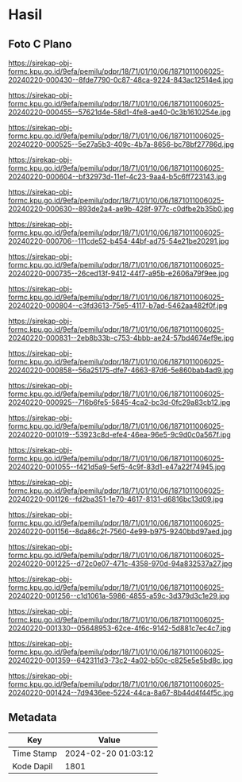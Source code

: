 # Hasil

## Foto C Plano

https://sirekap-obj-formc.kpu.go.id/9efa/pemilu/pdpr/18/71/01/10/06/1871011006025-20240220-000430--8fde7790-0c87-48ca-9224-843ac12514e4.jpg

https://sirekap-obj-formc.kpu.go.id/9efa/pemilu/pdpr/18/71/01/10/06/1871011006025-20240220-000455--57621d4e-58d1-4fe8-ae40-0c3b1610254e.jpg

https://sirekap-obj-formc.kpu.go.id/9efa/pemilu/pdpr/18/71/01/10/06/1871011006025-20240220-000525--5e27a5b3-409c-4b7a-8656-bc78bf27786d.jpg

https://sirekap-obj-formc.kpu.go.id/9efa/pemilu/pdpr/18/71/01/10/06/1871011006025-20240220-000604--bf32973d-11ef-4c23-9aa4-b5c6ff723143.jpg

https://sirekap-obj-formc.kpu.go.id/9efa/pemilu/pdpr/18/71/01/10/06/1871011006025-20240220-000630--893de2a4-ae9b-428f-977c-c0dfbe2b35b0.jpg

https://sirekap-obj-formc.kpu.go.id/9efa/pemilu/pdpr/18/71/01/10/06/1871011006025-20240220-000706--111cde52-b454-44bf-ad75-54e21be20291.jpg

https://sirekap-obj-formc.kpu.go.id/9efa/pemilu/pdpr/18/71/01/10/06/1871011006025-20240220-000735--26ced13f-9412-44f7-a95b-e2606a79f9ee.jpg

https://sirekap-obj-formc.kpu.go.id/9efa/pemilu/pdpr/18/71/01/10/06/1871011006025-20240220-000804--c3fd3613-75e5-4117-b7ad-5462aa482f0f.jpg

https://sirekap-obj-formc.kpu.go.id/9efa/pemilu/pdpr/18/71/01/10/06/1871011006025-20240220-000831--2eb8b33b-c753-4bbb-ae24-57bd4674ef9e.jpg

https://sirekap-obj-formc.kpu.go.id/9efa/pemilu/pdpr/18/71/01/10/06/1871011006025-20240220-000858--56a25175-dfe7-4663-87d6-5e860bab4ad9.jpg

https://sirekap-obj-formc.kpu.go.id/9efa/pemilu/pdpr/18/71/01/10/06/1871011006025-20240220-000925--716b6fe5-5645-4ca2-bc3d-0fc29a83cb12.jpg

https://sirekap-obj-formc.kpu.go.id/9efa/pemilu/pdpr/18/71/01/10/06/1871011006025-20240220-001019--53923c8d-efe4-46ea-96e5-9c9d0c0a567f.jpg

https://sirekap-obj-formc.kpu.go.id/9efa/pemilu/pdpr/18/71/01/10/06/1871011006025-20240220-001055--f421d5a9-5ef5-4c9f-83d1-e47a22f74945.jpg

https://sirekap-obj-formc.kpu.go.id/9efa/pemilu/pdpr/18/71/01/10/06/1871011006025-20240220-001126--fd2ba351-1e70-4617-8131-d6816bc13d09.jpg

https://sirekap-obj-formc.kpu.go.id/9efa/pemilu/pdpr/18/71/01/10/06/1871011006025-20240220-001156--8da86c2f-7560-4e99-b975-9240bbd97aed.jpg

https://sirekap-obj-formc.kpu.go.id/9efa/pemilu/pdpr/18/71/01/10/06/1871011006025-20240220-001225--d72c0e07-471c-4358-970d-94a832537a27.jpg

https://sirekap-obj-formc.kpu.go.id/9efa/pemilu/pdpr/18/71/01/10/06/1871011006025-20240220-001256--c1d1061a-5986-4855-a59c-3d379d3c1e29.jpg

https://sirekap-obj-formc.kpu.go.id/9efa/pemilu/pdpr/18/71/01/10/06/1871011006025-20240220-001330--05648953-62ce-4f6c-9142-5d881c7ec4c7.jpg

https://sirekap-obj-formc.kpu.go.id/9efa/pemilu/pdpr/18/71/01/10/06/1871011006025-20240220-001359--642311d3-73c2-4a02-b50c-c825e5e5bd8c.jpg

https://sirekap-obj-formc.kpu.go.id/9efa/pemilu/pdpr/18/71/01/10/06/1871011006025-20240220-001424--7d9436ee-5224-44ca-8a67-8b44d4f44f5c.jpg


## Metadata

| Key        | Value               |
| ---------- | ------------------- |
| Time Stamp | 2024-02-20 01:03:12 |
| Kode Dapil | 1801                |



